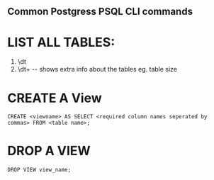 ## Common Postgress PSQL CLI commands

# LIST ALL TABLES:
  1. \dt  
  2. \dt+ -- shows extra info about the tables eg. table size


# CREATE A View
  ``
    CREATE <viewname> AS
    SELECT <required column names seperated by commas>
    FROM <table name>;
  `` 
  
# DROP A VIEW
  ``
    DROP VIEW view_name;
  ``
